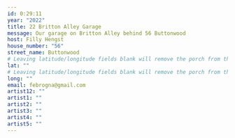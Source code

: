 ```yaml
---
id: 0:29:11
year: "2022"
title: 22 Britton Alley Garage
message: Our garage on Britton Alley behind 56 Buttonwood
host: Filly Hengst
house_number: "56"
street_name: Buttonwood
# Leaving latitude/longitude fields blank will remove the porch from the Porchfest map.
lat: ""
# Leaving latitude/longitude fields blank will remove the porch from the Porchfest map.
long: ""
email: febrogna@gmail.com
artist12: ""
artist1: ""
artist2: ""
artist3: ""
artist4: ""
artist5: ""
---
```

